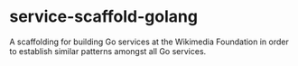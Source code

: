 # service-scaffold-golang

A scaffolding for building Go services at the Wikimedia Foundation in order to establish similar patterns amongst all Go services.

